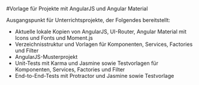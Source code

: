 #Vorlage für Projekte mit AngularJS und Angular Material

Ausgangspunkt für Unterrichtsprojekte, der Folgendes bereitstellt:
+ Aktuelle lokale Kopien von AngularJS, UI-Router, Angular Material mit Icons und Fonts und Moment.js
+ Verzeichnisstruktur und Vorlagen für Komponenten, Services, Factories und Filter
+ AngularJS-Musterprojekt
+ Unit-Tests mit Karma und Jasmine sowie Testvorlagen für Komponenten, Services, Factories und Filter
+ End-to-End-Tests mit Protractor und Jasmine sowie Testvorlage
